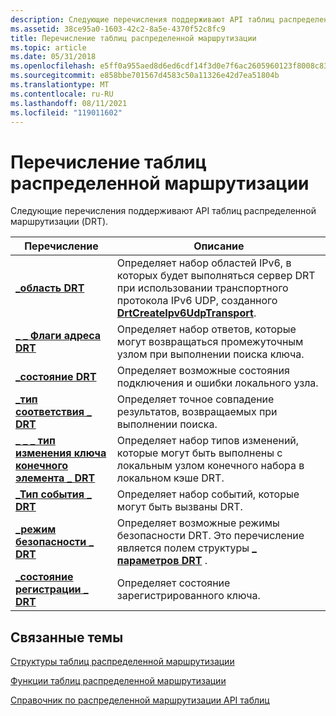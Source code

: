 ```yaml
---
description: Следующие перечисления поддерживают API таблиц распределенной маршрутизации (DRT).
ms.assetid: 38ce95a0-1603-42c2-8a5e-4370f52c8fc9
title: Перечисление таблиц распределенной маршрутизации
ms.topic: article
ms.date: 05/31/2018
ms.openlocfilehash: e5ff0a955aed8d6ed6cdf14f3d0e7f6ac2605960123f8008c831dbef5be2da98
ms.sourcegitcommit: e858bbe701567d4583c50a11326e42d7ea51804b
ms.translationtype: MT
ms.contentlocale: ru-RU
ms.lasthandoff: 08/11/2021
ms.locfileid: "119011602"
---
```

# <a name="distributed-routing-table-enumerations"></a>Перечисление таблиц распределенной маршрутизации

Следующие перечисления поддерживают API таблиц распределенной маршрутизации (DRT).



| Перечисление                                                            | Описание                                                                                                                                                           |
|------------------------------------------------------------------------|-----------------------------------------------------------------------------------------------------------------------------------------------------------------------|
| [**\_область DRT**](/windows/desktop/api/drt/ne-drt-drt_scope)                                        | Определяет набор областей IPv6, в которых будет выполняться сервер DRT при использовании транспортного протокола IPv6 UDP, созданного [**DrtCreateIpv6UdpTransport**](/windows/desktop/api/drt/nf-drt-drtcreateipv6udptransport). |
| [**\_ \_ Флаги адреса DRT**](/windows/desktop/api/drt/ne-drt-drt_address_flags)                       | Определяет набор ответов, которые могут возвращаться промежуточным узлом при выполнении поиска ключа.                                                         |
| [**\_состояние DRT**](/windows/desktop/api/drt/ne-drt-drt_status)                                      | Определяет возможные состояния подключения и ошибки локального узла.                                                                                                   |
| [**\_тип соответствия \_ DRT**](/windows/desktop/api/drt/ne-drt-drt_match_type)                             | Определяет точное совпадение результатов, возвращаемых при выполнении поиска.                                                                                                 |
| [**\_ \_ \_ тип изменения ключа конечного элемента \_ DRT**](/windows/desktop/api/drt/ne-drt-drt_leafset_key_change_type) | Определяет набор типов изменений, которые могут быть выполнены с локальным узлом конечного набора в локальном кэше DRT.                                                                |
| [**\_Тип события \_ DRT**](/windows/desktop/api/drt/ne-drt-drt_event_type)                             | Определяет набор событий, которые могут быть вызваны DRT.                                                                                                              |
| [**\_режим безопасности \_ DRT**](/windows/desktop/api/drt/ne-drt-drt_security_mode)                       | Определяет возможные режимы безопасности DRT. Это перечисление является полем структуры [**\_ параметров DRT**](/windows/desktop/api/drt/ns-drt-drt_settings) .                                   |
| [**\_состояние регистрации \_ DRT**](/windows/desktop/api/drt/ne-drt-drt_registration_state)             | Определяет состояние зарегистрированного ключа.                                                                                                                                |



 

## <a name="related-topics"></a>Связанные темы

<dl> <dt>

[Структуры таблиц распределенной маршрутизации](distributed-routing-table-structures.md)
</dt> <dt>

[Функции таблиц распределенной маршрутизации](distributed-routing-table-functions.md)
</dt> <dt>

[Справочник по распределенной маршрутизации API таблиц](distributed-routing-table-api-reference.md)
</dt> </dl>

 

 



